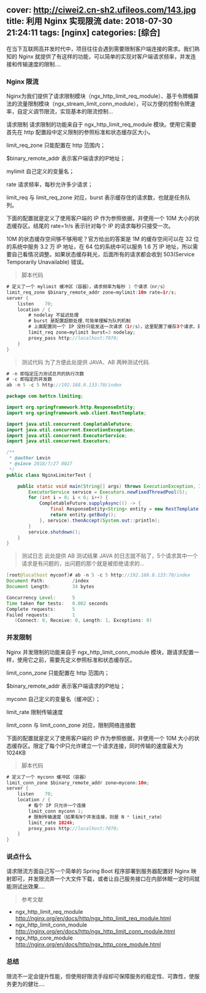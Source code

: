 cover: http://ciwei2.cn-sh2.ufileos.com/143.jpg
title: 利用 Nginx 实现限流
date: 2018-07-30 21:24:11
tags: [nginx]
categories: [综合]
---
在当下互联网高并发时代中，项目往往会遇到需要限制客户端连接的需求。我们熟知的 Nginx 就提供了有这样的功能，可以简单的实现对客户端请求频率，并发连接和传输速度的限制....
<!--more-->
### Nginx 限流
Nginx为我们提供了请求限制模块（ngx_http_limit_req_module）、基于令牌桶算法的流量限制模块（ngx_stream_limit_conn_module），可以方便的控制令牌速率，自定义调节限流，实现基本的限流控制...

请求限制
请求限制的功能来自于 ngx_http_limit_req_module 模块。使用它需要首先在 http 配置段中定义限制的参照标准和状态缓存区大小。

limit_req_zone 只能配置在 http 范围内；

$binary_remote_addr 表示客户端请求的IP地址；

mylimit 自己定义的变量名；

rate 请求频率，每秒允许多少请求；

limit_req 与 limit_req_zone 对应，burst 表示缓存住的请求数，也就是任务队列。

下面的配置就是定义了使用客户端的 IP 作为参照依据，并使用一个 10M 大小的状态缓存区。结尾的 rate=1r/s 表示针对每个 IP 的请求每秒只接受一次。

10M 的状态缓存空间够不够用呢？官方给出的答案是 1M 的缓存空间可以在 32 位的系统中服务 3.2 万 IP 地址，在 64 位的系统中可以服务 1.6 万 IP 地址，所以需要自己看情况调整。如果状态缓存耗光，后面所有的请求都会收到 503(Service Temporarily Unavailable) 错误。
> 脚本代码
```java
# 定义了一个 mylimit 缓冲区（容器），请求频率为每秒 1 个请求（nr/s）
limit_req_zone $binary_remote_addr zone=mylimit:10m rate=1r/s;
server {
    listen    70;
    location / {
        # nodelay 不延迟处理
        # burst 是配置超额处理,可简单理解为队列机制
        # 上面配置同一个 IP 没秒只能发送一次请求（1r/s），这里配置了缓存3个请求，就意味着同一秒内只能允许 4 个任务响应成功，其它任务请求则失败（503错误）
        limit_req zone=mylimit burst=3 nodelay;
        proxy_pass http://localhost:7070;
    }
}
```
> 测试代码
为了方便此处提供 JAVA、AB 两种测试代码.
```java
# -n 即指定压力测试总共的执行次数
# -c 即指定的并发数
ab -n 5 -c 5 http://192.168.0.133:70/index
```

```java
package com.battcn.limiting;

import org.springframework.http.ResponseEntity;
import org.springframework.web.client.RestTemplate;

import java.util.concurrent.CompletableFuture;
import java.util.concurrent.ExecutionException;
import java.util.concurrent.ExecutorService;
import java.util.concurrent.Executors;

/**
 * @author Levin
 * @since 2018/7/27 0027
 */
public class NginxLimiterTest {

    public static void main(String[] args) throws ExecutionException, InterruptedException {
        ExecutorService service = Executors.newFixedThreadPool(5);
        for (int i = 0; i < 6; i++) {
            CompletableFuture.supplyAsync(() -> {
                final ResponseEntity<String> entity = new RestTemplate().getForEntity("http://192.168.0.133:70/index", String.class);
                return entity.getBody();
            }, service).thenAccept(System.out::println);
        }
        service.shutdown();
    }
}
```

> 测试日志
此处提供 AB 测试结果 JAVA 的日志就不贴了，5个请求其中一个请求是有问题的，出问题的那个就是被拒绝请求的...
```java
[root@localhost myconf]# ab -n 5 -c 5 http://192.168.0.133:70/index
Document Path:          /index
Document Length:        34 bytes

Concurrency Level:      5
Time taken for tests:   0.002 seconds
Complete requests:      5
Failed requests:        1
   (Connect: 0, Receive: 0, Length: 1, Exceptions: 0)
```

### 并发限制
Nginx 并发限制的功能来自于 ngx_http_limit_conn_module 模块，跟请求配置一样，使用它之前，需要先定义参照标准和状态缓存区。

limit_conn_zone 只能配置在 http 范围内；

$binary_remote_addr 表示客户端请求的IP地址；

myconn 自己定义的变量名（缓冲区）；

limit_rate 限制传输速度

limit_conn 与 limit_conn_zone 对应，限制网络连接数

下面的配置就是定义了使用客户端的 IP 作为参照依据，并使用一个 10M 大小的状态缓存区。限定了每个IP只允许建立一个请求连接，同时传输的速度最大为 1024KB
> 脚本代码

```java
# 定义了一个 myconn 缓冲区（容器）
limit_conn_zone $binary_remote_addr zone=myconn:10m;
server {
    listen    70;
    location / {
        # 每个 IP 只允许一个连接
        limit_conn myconn 1;
        # 限制传输速度（如果有N个并发连接，则是 N * limit_rate）
        limit_rate 1024k;
        proxy_pass http://localhost:7070;
    }
}
```

### 说点什么
请求限流方面自己写一个简单的 Spring Boot 程序部署到服务器配置好 Nginx 映射即可，并发限流弄一个大文件下载，或者让自己服务接口在内部休眠一定时间就能测试出效果....

> 参考文献
* ngx_http_limit_req_module http://nginx.org/en/docs/http/ngx_http_limit_req_module.html
* ngx_http_limit_conn_module http://nginx.org/en/docs/http/ngx_http_limit_conn_module.html
* ngx_http_core_module http://nginx.org/en/docs/http/ngx_http_core_module.html

### 总结
限流不一定会提升性能，但使用好限流手段却可保障服务的稳定性、可靠性，使服务更为的健壮....